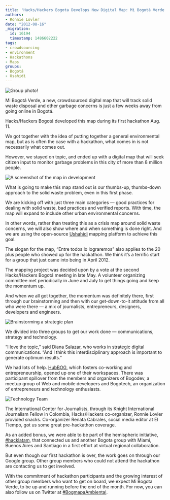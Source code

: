 ```yaml
---
title: 'Hacks/Hackers Bogota Develops New Digital Map: Mi Bogotá Verde'
authors:
- Ronnie Lovler
date: "2012-08-16"
_migration:
  id: 16194
  timestamp: 1486602222
tags:
- crowdsourcing
- environment
- Hackathons
- Maps
groups:
- Bogotá
- Usahidi
---
```


![][1]

Mi Bogotá Verde, a new, crowdsourced digital map that will track solid waste disposal and other garbage concerns is just a few weeks away from going online in Bogotá.

Hacks/Hackers Bogotá developed this map during its first hackathon Aug. 11.

We got together with the idea of putting together a general environmental map, but as is often the case with a hackathon, what comes in is not necessarily what comes out.

However, we stayed on topic, and ended up with a digital map that will seek citizen input to monitor garbage problems in this city of more than 8 million people.

![][2]

What is going to make this map stand out is our thumbs-up, thumbs-down approach to the solid waste problem, even in this first phase.

We are kicking off with just three main categories &mdash; good practices for dealing with solid waste, bad practices and verified reports. With time, the map will expand to include other urban environmental concerns.

In other words, rather than treating this as a crisis map around solid waste concerns, we will also show where and when something is done right. And we are using the open-source [Ushahidi][3] mapping platform to achieve this goal.

The slogan for the map, “Entre todos lo lograremos” also applies to the 20 plus people who showed up for the hackathon. We think it’s a terrific start for a group that just came into being in April 2012.

The mapping project was decided upon by a vote at the second Hacks/Hackers Bogotá meeting in late May. A volunteer organizing committee met periodically in June and July to get things going and keep the momentum up.

And when we all got together, the momentum was definitely there, first through our brainstorming and then with our get-down-to-it attitude from all who were there &mdash; a mix of journalists, entrepreneurs, designers, developers and engineers.

![Brainstorming a strategic plan][4]

We divided into three groups to get our work done &mdash; communications, strategy and technology.

“I love the topic,” said Diana Salazar, who works in strategic digital communications. “And I think this interdisciplinary approach is important to generate optimum results.”

We had lots of help. [HubBOG][5], which fosters co-working and entrepreneurship, opened up one of their workspaces. There was participant spillover from the members and organizers of Bogodev, a meetup group of Web and mobile developers and Bogotech, an organization of entrepreneurs and technology enthusiasts.

![Technology Team][6]</a>

The International Center for Journalists, through its Knight International Journalism Fellow in Colombia, Hacks/Hackers co-organizer, Ronnie Lovler provided snacks. Co-organizer Renata Cabrales, social media editor at El Tiempo, got us some great pre-hackathon coverage.

As an added bonus, we were able to be part of the hemispheric initiative, [#hacklatam][7], that connected us and another Bogota group with Miami, Buenos Aires and Santiago in a first effort at virtual regional collaboration.

But even though our first hackathon is over, the work goes on through our Google group. Other group members who could not attend the hackathon are contacting us to get involved.

With the commitment of hackathon participants and the growing interest of other group members who want to get on board, we expect Mi Bogota Verde, to be up and running before the end of the month. For now, you can also follow us on Twitter at [#BogmapaAmbiental][8].

 [1]: /content-images/news/2012/08/GrupoDeHackaton.jpg "Group photo!"
 [2]: /content-images/news/2012/08/Screen-shot-2012-08-13-at-2.28.56-PM.png "A screenshot of the map in development"
 [3]: http://ushahidi.com/
 [4]: /content-images/news/2012/08/StrategyTeam.jpg "Brainstorming a strategic plan"
 [5]: http://hubbog.com/
 [6]: /content-images/news/2012/08/TechnologyTeam.jpg "Technology team"
 [7]: https://twitter.com/#!/search/%23hacklatam
 [8]: https://twitter.com/#!/search/%23BogmapaAmbiental
